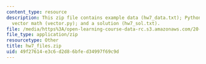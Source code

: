 ```yaml
---
content_type: resource
description: This zip file contains example data (hw7_data.txt); Python module for
  vector math (vector.py); and a solution (hw7_sol.txt).
file: /media/https%3A/open-learning-course-data-rc.s3.amazonaws.com/20-181-computation-for-biological-engineers-fall-2006/49f27614e3c6d2d86bfed34997f69c9d_hw7_files.zip
file_type: application/zip
resourcetype: Other
title: hw7_files.zip
uid: 49f27614-e3c6-d2d8-6bfe-d34997f69c9d
---
```

